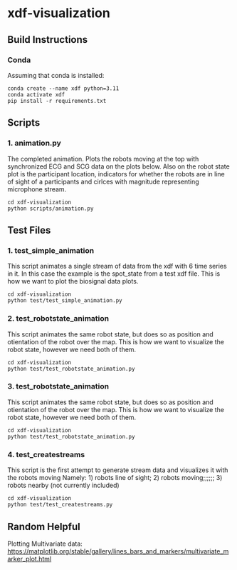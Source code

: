 # xdf-visualization

## Build Instructions

### Conda
Assuming that conda is installed:
```
conda create --name xdf python=3.11
conda activate xdf
pip install -r requirements.txt
```

## Scripts

### 1. animation.py
The completed animation. Plots the robots moving at the top with synchronized ECG and SCG data on the plots below. Also on the robot state plot is the participant location, indicators for whether the robots are in line of sight of a participants and cirlces with magnitude representing microphone stream.
``` 
cd xdf-visualization
python scripts/animation.py
```

## Test Files

### 1. test_simple_animation
This script animates a single stream of data from the xdf with 6 time series in it. 
In this case the example is the spot_state from a test xdf file.
This is how we want to plot the biosignal data plots.
``` 
cd xdf-visualization
python test/test_simple_animation.py
```

### 2. test_robotstate_animation
This script animates the same robot state, but does so as position and otientation of the robot over the map.
This is how we want to visualize the robot state, however we need both of them.
``` 
cd xdf-visualization
python test/test_robotstate_animation.py
```

### 3. test_robotstate_animation
This script animates the same robot state, but does so as position and otientation of the robot over the map.
This is how we want to visualize the robot state, however we need both of them.
``` 
cd xdf-visualization
python test/test_robotstate_animation.py
```

### 4. test_createstreams
This script is the first attempt to generate stream data and visualizes it with the robots moving 
Namely: 1) robots line of sight; 2) robots moving;;;;;; 3) robots nearby (not currently included)
``` 
cd xdf-visualization
python test/test_createstreams.py
```




## Random Helpful
Plotting Multivariate data:
https://matplotlib.org/stable/gallery/lines_bars_and_markers/multivariate_marker_plot.html